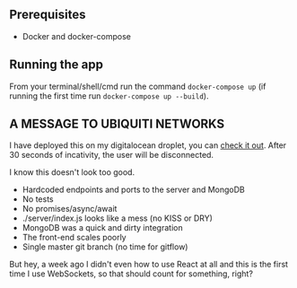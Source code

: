 ## Prerequisites

* Docker and docker-compose

## Running the app

From your terminal/shell/cmd run the command `docker-compose up` (if running the first time run `docker-compose up --build`).
                
## A MESSAGE TO UBIQUITI NETWORKS

I have deployed this on my digitalocean droplet, you can [check it out](http://206.189.52.181:3000).
After 30 seconds of incativity, the user will be disconnected.

I know this doesn't look too good.
* Hardcoded endpoints and ports to the server and MongoDB
* No tests
* No promises/async/await
* ./server/index.js looks like a mess (no KISS or DRY)
* MongoDB was a quick and dirty integration
* The front-end scales poorly
* Single master git branch (no time for gitflow)

But hey, a week ago I didn't even how to use React at all and this is the first time I use WebSockets,
so that should count for something, right?

